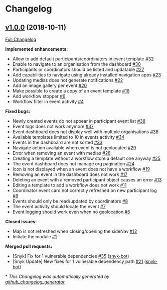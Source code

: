 # Changelog

## [v1.0.0](https://github.com/kalisio/kEvent/tree/v1.0.0) (2018-10-11)

[Full Changelog](https://github.com/kalisio/kEvent/compare/e2e8ea7778d1569c02fd2961920b1e85ce7a8b15...v1.0.0)

**Implemented enhancements:**

- Allow to add default participants/coordinators in event template [\#32](https://github.com/kalisio/kEvent/issues/32)
- Enable to navigate to an organisation from the dashboard [\#30](https://github.com/kalisio/kEvent/issues/30)
- Participants or coordinators should be listed and updatable [\#27](https://github.com/kalisio/kEvent/issues/27)
- Add capabilities to navigate using already  installed navigation apps [\#23](https://github.com/kalisio/kEvent/issues/23)
- Updating medias does not generate notifications [\#22](https://github.com/kalisio/kEvent/issues/22)
- Add an image gallery per event [\#20](https://github.com/kalisio/kEvent/issues/20)
- Make possible to create a copy of an event template [\#16](https://github.com/kalisio/kEvent/issues/16)
- Add workflow stopper [\#6](https://github.com/kalisio/kEvent/issues/6)
- Workflow filter in event activity [\#4](https://github.com/kalisio/kEvent/issues/4)

**Fixed bugs:**

- Newly created events do not appear in participant event list [\#38](https://github.com/kalisio/kEvent/issues/38)
- Event logs does not work anymore [\#37](https://github.com/kalisio/kEvent/issues/37)
- Event dashboard does not display well with multiple organisations [\#36](https://github.com/kalisio/kEvent/issues/36)
- Available templates limited to 10 in events activity [\#34](https://github.com/kalisio/kEvent/issues/34)
- Events in the dashboard are not sorted [\#33](https://github.com/kalisio/kEvent/issues/33)
- Navigate action available when event is not geolocated [\#29](https://github.com/kalisio/kEvent/issues/29)
- Error when removing an event with medias [\#28](https://github.com/kalisio/kEvent/issues/28)
- Creating a template without a workflow store a default one anyway [\#25](https://github.com/kalisio/kEvent/issues/25)
- The event dashboard does not manage org pagination [\#24](https://github.com/kalisio/kEvent/issues/24)
- Icon is not displayed when an event does not have a workflow [\#19](https://github.com/kalisio/kEvent/issues/19)
- Removing an event in the dashboard does not work [\#17](https://github.com/kalisio/kEvent/issues/17)
- Deleting an event with a removed participant object causes an error [\#13](https://github.com/kalisio/kEvent/issues/13)
- Editing a template to add a workflow does not work [\#11](https://github.com/kalisio/kEvent/issues/11)
- Coordinator event card not correctly refreshed on new participant log [\#9](https://github.com/kalisio/kEvent/issues/9)
- Events should only be read/updated by coordinators [\#8](https://github.com/kalisio/kEvent/issues/8)
- The event activity should locate the event [\#7](https://github.com/kalisio/kEvent/issues/7)
- Event logging should work even when no geolocation [\#5](https://github.com/kalisio/kEvent/issues/5)

**Closed issues:**

- Map is not refreshed when closing/opening the sideNav [\#12](https://github.com/kalisio/kEvent/issues/12)
- Initiate the module [\#1](https://github.com/kalisio/kEvent/issues/1)

**Merged pull requests:**

- \[Snyk\] Fix for 1 vulnerable dependencies [\#35](https://github.com/kalisio/kEvent/pull/35) ([snyk-bot](https://github.com/snyk-bot))
- \[Snyk Update\] New fixes for 1 vulnerable dependency path [\#21](https://github.com/kalisio/kEvent/pull/21) ([snyk-bot](https://github.com/snyk-bot))



\* *This Changelog was automatically generated by [github_changelog_generator](https://github.com/skywinder/Github-Changelog-Generator)*
